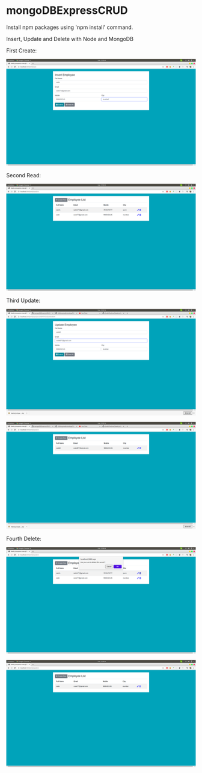 # mongoDBExpressCRUD

Install npm packages using 'npm install' command.

Insert, Update and Delete with Node and MongoDB

First Create:

![](screenshot/s1.png)

Second Read:

![](screenshot/s2.png)

Third Update:

![](screenshot/s5.png)


![](screenshot/s6.png)

Fourth Delete:

![](screenshot/s3.png)


![](screenshot/s4.png)

